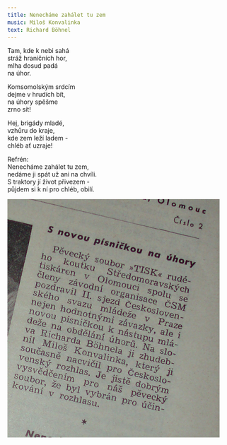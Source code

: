 ```yaml
---
title: Nenecháme zahálet tu zem
music: Miloš Konvalinka
text: Richard Böhnel
---
```



Tam, kde k nebi sahá     
stráž hraničních hor,   
mlha dosud padá   
na úhor.

Komsomolským srdcím   
dejme v hrudích bít,   
na úhory spěšme   
zrno sít!

Hej, brigády mladé,   
vzhůru do kraje,   
kde zem leží ladem -    
chléb ať uzraje!

Refrén:           
Nenecháme zahálet tu zem,  
nedáme ji spát už ani na chvíli.   
S traktory jí život přivezem -   
půjdem si k ní pro chléb, obilí.

![](/img/pisnicka.png)